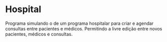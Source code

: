 # Hospital
Programa simulando o de um programa hospitalar para criar e agendar consultas entre pacientes e médicos. Permitindo a livre edição entre novos pacientes, médicos e consultas.
